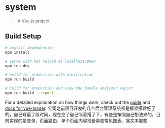 # system

> A Vue.js project

## Build Setup

``` bash
# install dependencies
npm install

# serve with hot reload at localhost:8080
npm run dev

# build for production with minification
npm run build

# build for production and view the bundle analyzer report
npm run build --report
```

For a detailed explanation on how things work, check out the [guide](http://vuejs-templates.github.io/webpack/) and [docs for vue-loader](http://vuejs.github.io/vue-loader).
公司之前项目开发的几个后台管理系统都是框架搭建好了的，自己琢磨了段时间，现在空了自己照着搭了下，有些是按照自己想法来的，目前实现的是登录，页面路由，单个页面内容准备弄些常见图表、富文本那些
